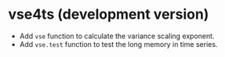 # vse4ts (development version)

* Add `vse` function to calculate the variance scaling exponent.
* Add `vse.test` function to test the long memory in time series.
